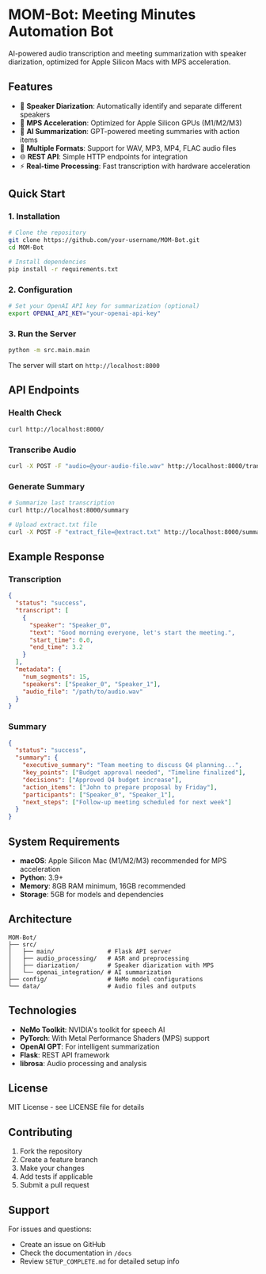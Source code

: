 # MOM-Bot: Meeting Minutes Automation Bot

AI-powered audio transcription and meeting summarization with speaker diarization, optimized for Apple Silicon Macs with MPS acceleration.

## Features

- 🎯 **Speaker Diarization**: Automatically identify and separate different speakers
- 🚀 **MPS Acceleration**: Optimized for Apple Silicon GPUs (M1/M2/M3)
- 🤖 **AI Summarization**: GPT-powered meeting summaries with action items
- 📝 **Multiple Formats**: Support for WAV, MP3, MP4, FLAC audio files
- 🌐 **REST API**: Simple HTTP endpoints for integration
- ⚡ **Real-time Processing**: Fast transcription with hardware acceleration

## Quick Start

### 1. Installation

```bash
# Clone the repository
git clone https://github.com/your-username/MOM-Bot.git
cd MOM-Bot

# Install dependencies
pip install -r requirements.txt
```

### 2. Configuration

```bash
# Set your OpenAI API key for summarization (optional)
export OPENAI_API_KEY="your-openai-api-key"
```

### 3. Run the Server

```bash
python -m src.main.main
```

The server will start on `http://localhost:8000`

## API Endpoints

### Health Check
```bash
curl http://localhost:8000/
```

### Transcribe Audio
```bash
curl -X POST -F "audio=@your-audio-file.wav" http://localhost:8000/transcribe
```

### Generate Summary
```bash
# Summarize last transcription
curl http://localhost:8000/summary

# Upload extract.txt file
curl -X POST -F "extract_file=@extract.txt" http://localhost:8000/summary
```

## Example Response

### Transcription
```json
{
  "status": "success",
  "transcript": [
    {
      "speaker": "Speaker_0",
      "text": "Good morning everyone, let's start the meeting.",
      "start_time": 0.0,
      "end_time": 3.2
    }
  ],
  "metadata": {
    "num_segments": 15,
    "speakers": ["Speaker_0", "Speaker_1"],
    "audio_file": "/path/to/audio.wav"
  }
}
```

### Summary
```json
{
  "status": "success",
  "summary": {
    "executive_summary": "Team meeting to discuss Q4 planning...",
    "key_points": ["Budget approval needed", "Timeline finalized"],
    "decisions": ["Approved Q4 budget increase"],
    "action_items": ["John to prepare proposal by Friday"],
    "participants": ["Speaker_0", "Speaker_1"],
    "next_steps": ["Follow-up meeting scheduled for next week"]
  }
}
```

## System Requirements

- **macOS**: Apple Silicon Mac (M1/M2/M3) recommended for MPS acceleration
- **Python**: 3.9+ 
- **Memory**: 8GB RAM minimum, 16GB recommended
- **Storage**: 5GB for models and dependencies

## Architecture

```
MOM-Bot/
├── src/
│   ├── main/               # Flask API server
│   ├── audio_processing/   # ASR and preprocessing
│   ├── diarization/        # Speaker diarization with MPS
│   └── openai_integration/ # AI summarization
├── config/                 # NeMo model configurations
└── data/                   # Audio files and outputs
```

## Technologies

- **NeMo Toolkit**: NVIDIA's toolkit for speech AI
- **PyTorch**: With Metal Performance Shaders (MPS) support
- **OpenAI GPT**: For intelligent summarization
- **Flask**: REST API framework
- **librosa**: Audio processing and analysis

## License

MIT License - see LICENSE file for details

## Contributing

1. Fork the repository
2. Create a feature branch
3. Make your changes
4. Add tests if applicable
5. Submit a pull request

## Support

For issues and questions:
- Create an issue on GitHub
- Check the documentation in `/docs`
- Review `SETUP_COMPLETE.md` for detailed setup info
